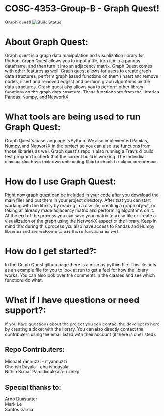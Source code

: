 # COSC-4353-Group-B - Graph Quest!

Graph quest! [![Build Status](https://app.travis-ci.com/myannuzzi/COSC-4353-Group-B.svg?branch=main)](https://app.travis-ci.com/myannuzzi/COSC-4353-Group-B)


# About Graph Quest:
Graph quest is a graph data manipulation and visualization library for Python. Graph Quest allows you to input a file, turn it into a pandas dataframe, and then turn it into an adjacency matrix. Graph Quest comes with other features as well. Graph quest allows for users to create graph data structures, perform graph based functions on them (insert and remove nodes, insert and removed edges) and perform graph algorithms on the data structures. Graph quest also allows you to perform other library functions on the graph data structure. These functions are from the libraries Pandas, Numpy, and NetworkX.


# What tools are being used to run Graph Quest:
Graph Quest's base language is Python. We also implemented Pandas, Numpy, and NetworkX in the project so you can also use functions from those libraries as well. Graph quest's repo is also running a Travis ci build test program to check that the current build is working. The individual classes also have their own unit testing files to check for class correctness. 

# How do I use Graph Quest:
Right now graph quest can be included in your code after you download the main files and put them in your project directory. After that you can start working with the library by reading in a csv file, creating a graph object, or taking an already made adjacency matrix and performing algorithms on it. At the end of the process you can save your matrix to a csv file or create a visualization of the graph using the NetworkX aspect of the library. Keep in mind that during this process you also have access to Pandas and Numpy libraries and are welcome to use those functions as well.

# How do I get started?:
In the Graph Quest github page there is a main.py python file. This file acts as an example file for you to look at run to get a feel for how the library works. You can also look over the comments in the classes and see which functions do what.

# What if I have questions or need support?:
If you have questions about the project you can contact the developers here by creating a ticket with the library. You can also directly contact the contributers using the email listed with their account (if there is one listed).

## Repo Contributers:
Michael Yannuzzi - myannuzzi <br />
Cherish Dayala - cherishdayala <br />
Nithin Kumar Pamidimukkala- nitinkp <br />

## Special thanks to:
Arno Dunstatter <br />
Mark Le <br />
Santos Garcia <br />
